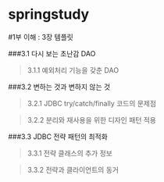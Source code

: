 

springstudy
===========

#1부 이해 : 3장 템플릿

###3.1 다시 보는 초난감 DAO

>3.1.1 예외처리 기능을 갖춘 DAO

###3.2 변하는 것과 변하지 않는 것

>3.2.1 JDBC try/catch/finally 코드의 문제점

>3.2.2 분리와 재사용을 위한 디자인 패턴 적용

###3.3 JDBC 전략 패턴의 최적화

>3.3.1 전략 클래스의 추가 정보

>3.3.2 전략과 클라이언트의 동거
